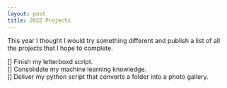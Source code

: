 ```yaml
---
layout: post
title: 2022 Projects
---
```


This year I thought I would try something different and publish a list of all the projects that I hope to complete. 

[] Finish my letterboxd script.  
[] Consolidate my machine learning knowledge.  
[] Deliver my python script that converts a folder into a photo gallery.  

